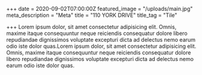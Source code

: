 +++
date = 2020-09-02T07:00:00Z
featured_image = "/uploads/main.jpg"
meta_description = "Meta"
title = "110 YORK DRIVE"
title_tag = "Tile"

+++
Lorem ipsum dolor, sit amet consectetur adipisicing elit. Omnis, maxime itaque consequuntur neque reiciendis consequatur dolore libero repudiandae dignissimos voluptate excepturi dicta ad delectus nemo earum odio iste dolor quas.Lorem ipsum dolor, sit amet consectetur adipisicing elit. Omnis, maxime itaque consequuntur neque reiciendis consequatur dolore libero repudiandae dignissimos voluptate excepturi dicta ad delectus nemo earum odio iste dolor quas.
